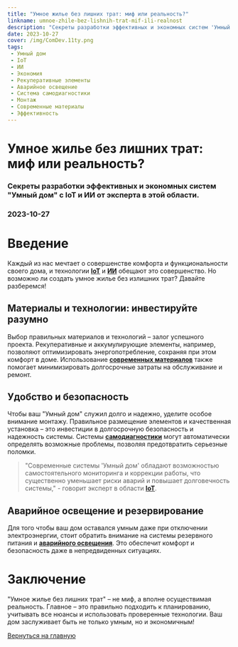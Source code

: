 ```yaml
---
title: "Умное жилье без лишних трат: миф или реальность?"
linkname: umnoe-zhile-bez-lishnih-trat-mif-ili-realnost
description: "Секреты разработки эффективных и экономных систем 'Умный дом' с IoT и ИИ от эксперта в этой области."
date: 2023-10-27
cover: /img/ComDev.11ty.png
tags: 
 - Умный дом
 - IoT
 - ИИ
 - Экономия
 - Рекуперативные элементы
 - Аварийное освещение
 - Система самодиагностики
 - Монтаж
 - Современные материалы
 - Эффективность
---
```


# Умное жилье без лишних трат: миф или реальность?
### Секреты разработки эффективных и экономных систем "Умный дом" с IoT и ИИ от эксперта в этой области.
### 2023-10-27

# Введение

Каждый из нас мечтает о совершенстве комфорта и функциональности своего дома, и технологии **[IoT](/)** и **[ИИ](/)** обещают это совершенство. Но возможно ли создать умное жилье без излишних трат? Давайте разберемся!

## Материалы и технологии: инвестируйте разумно

Выбор правильных материалов и технологий – залог успешного проекта. Рекуперативные и аккумулирующие элементы, например, позволяют оптимизировать энергопотребление, сохраняя при этом комфорт в доме. Использование **[современных материалов](/)** также помогает минимизировать долгосрочные затраты на обслуживание и ремонт.

## Удобство и безопасность

Чтобы ваш "Умный дом" служил долго и надежно, уделите особое внимание монтажу. Правильное размещение элементов и качественная установка – это инвестиции в долгосрочную безопасность и надежность системы. Системы **[самодиагностики](/)** могут автоматически определять возможные проблемы, позволяя предотвратить серьезные поломки.

> "Современные системы 'Умный дом' обладают возможностью самостоятельного мониторинга и коррекции работы, что существенно уменьшает риски аварий и повышает долговечность системы," - говорит эксперт в области **[IoT](/)**.

## Аварийное освещение и резервирование

Для того чтобы ваш дом оставался умным даже при отключении электроэнергии, стоит обратить внимание на системы резервного питания и **[аварийного освещения](/)**. Это обеспечит комфорт и безопасность даже в непредвиденных ситуациях.

# Заключение

"Умное жилье без лишних трат" – не миф, а вполне осуществимая реальность. Главное – это правильно подходить к планированию, учитывать все нюансы и использовать проверенные технологии. Ваш дом заслуживает быть не только умным, но и экономичным!

[Вернуться на главную](/)
